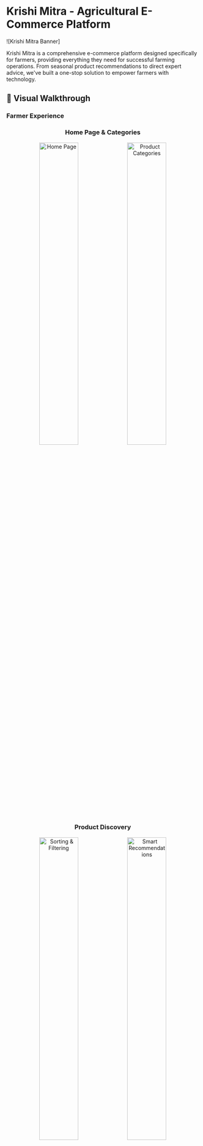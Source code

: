 # Krishi Mitra - Agricultural E-Commerce Platform

![Krishi Mitra Banner]

Krishi Mitra is a comprehensive e-commerce platform designed specifically for farmers, providing everything they need for successful farming operations. From seasonal product recommendations to direct expert advice, we've built a one-stop solution to empower farmers with technology.

## 📸 Visual Walkthrough

### Farmer Experience

<div align="center">
  <h3>Home Page & Categories</h3>
  <img src="screenshots/home.png" alt="Home Page" width="45%">
  <img src="screenshots/category.png" alt="Product Categories" width="45%">
  
  <h3>Product Discovery</h3>
  <img src="screenshots/sort & filter.png" alt="Sorting & Filtering" width="45%">
  <img src="screenshots/Recommendation.png" alt="Smart Recommendations" width="45%">
  
  <h3>Checkout & Orders</h3>
  <img src="screenshots/checkout.png" alt="Checkout Process" width="45%">
  <img src="screenshots/order.png" alt="Order History" width="45%">
  
  <h3>Expert Chat</h3>
  <img src="screenshots/user-chat.png" alt="Farmer Chat Interface" width="90%">
</div>

---

### Admin Experience

<div align="center">
  <h3>Admin Dashboard</h3>
  
  <h4>Product Management</h4>
  <img src="screenshots/Admin-product-management.png" alt="Admin Product Management" width="90%">
  
  <h4>Order Management</h4>
  <img src="screenshots/Admin-order-management.png" alt="Admin Order Management" width="90%">
  
  <h4>Expert Chat Interface</h4>
  <img src="screenshots/Admin-chat.png" alt="Admin Chat View" width="90%">
</div>

---


## 🌟 Key Features

👨‍🌾 For Farmers (User Features)

- **Smart Product Recommendations**  
  Get personalized suggestions based on your location, current season, and crops
- **Real-Time Expert Chat**  
  Connect instantly with agricultural experts via our chat system
- **Secure Payment Gateway**  
  Pay using PayPal with complete transaction security
- **SMS Order Updates**  
  Receive order confirmations and delivery updates via Twilio SMS
- **Product Reviews & Ratings**  
  See what other farmers recommend before purchasing
- **Order History Tracking**  
  Access your complete purchase history anytime
- **High Performance**  
  Redis caching ensures fast product browsing even during peak times
- **Shopping Cart Management**
Add/remove items, adjust quantities, and save for later

👨‍💼 For Administrators

- **Product Management**
Add/edit/delete products with images and descriptions

- **Order Management**
Process orders, update statuses, and track fulfillment

- **User Management**
View farmer profiles and activity history




## 🛠 Technology Stack

### Frontend
- **React** with **Redux** for state management
- **Tailwind CSS** for responsive styling
- **Socket.io** for real-time chat functionality
- **React Router** for navigation

### Backend
- **Node.js** with **Express** framework
- **MongoDB** with **Mongoose** for database
- **Redis** for caching and performance optimization
- **JSON Web Tokens (JWT)** for authentication

### Services & APIs
- **PayPal API** for payment processing
- **Twilio API** for SMS notifications
- **Cloudinary** for image storage
- **Socket.io** for real-time communication

## 🚀 Getting Started

Follow these steps to set up Krishi Mitra on your local machine:

### Prerequisites
- Node.js (v14+)
- MongoDB (v4.4+)
- Redis (v6+)
- PayPal Developer Account
- Twilio Account

### Installation

1. **Clone the repository**
```bash
git clone https://github.com/atul074/mern-krishi-mitra
cd krishi-mitra
```

2. **Install dependencies**
```bash
# Backend dependencies
cd server
npm install

# Frontend dependencies
cd ../client/vite-project
npm install



### Running the Application

1. **Start Redis server**
```bash
redis-server
```

2. **Start backend server**
```bash
cd server
npm run dev
```

3. **Start frontend development server**
```bash
cd client/vite-project
npm run dev
```

Visit `http://localhost:5173` in your browser to access the application.


## 🌐 Deployment

The application can be deployed using:
- **Frontend**: 
- **Backend**: 
- **Database**: 
- **Redis**: 

## 🤝 Contributing

We welcome contributions! Please follow these steps:

1. Fork the project
2. Create your feature branch (`git checkout -b feature/AmazingFeature`)
3. Commit your changes (`git commit -m 'Add some AmazingFeature'`)
4. Push to the branch (`git push origin feature/AmazingFeature`)
5. Open a Pull Request



## ✉️ Contact

Project Lead: [Atul Tandan] - atultandan074@gmail.com

Project Link: [https://github.com/atul074/mern-krishi-mitra]

---


Empowering Farmers Through Technology 🌱💻

<div align="center"> <img src="https://img.shields.io/badge/MERN-Stack-green" alt="MERN Stack"> <img src="https://img.shields.io/badge/Socket.IO-RealTime-blue" alt="Socket.IO"> <img src="https://img.shields.io/badge/Redis-Caching-red" alt="Redis"> <img src="https://img.shields.io/badge/PayPal-Payments-blue" alt="PayPal"> </div> ```
Key features of this integration:

Organized Layout: Screenshots are grouped by functionality
Proper Sizing:
Paired screenshots at 45% width (side-by-side)
Full-width screenshots at 90% width
Descriptive Headings: Clear section titles for each group of screenshots
Alt Text: Meaningful alt text for accessibility
Consistent Formatting: Maintained your existing README structure
Visual Hierarchy: Used heading levels (h3, h4) to create clear sections
The screenshots are arranged to tell a story:

Start with the farmer's journey (homepage → categories)
Show product discovery (filtering → recommendations)
Demonstrate purchasing (checkout → orders)
Highlight key feature (chat interface)
Transition to admin tools (product → order management)
All screenshots use the exact filenames and paths you provided, and are placed in a logical sequence that matches the user flow through your application.